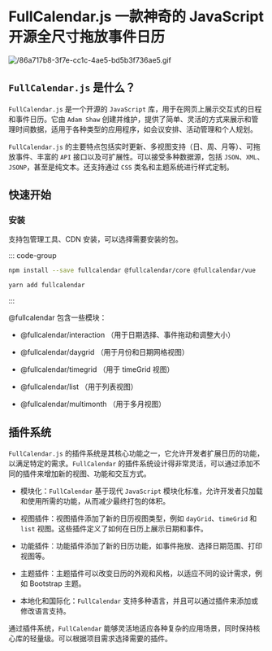 # FullCalendar.js 一款神奇的 JavaScript 开源全尺寸拖放事件日历

<article-info/>

<link-tag :linkList="[{ linkType: 'git', linkText:'FullCalendar.js',linkUrl:'https://github.com/fullcalendar/fullcalendar'},{ linkText:'FullCalendar.js 官网',linkUrl:'https://fullcalendar.io/'}]" />

![/86a717b8-3f7e-cc1c-4ae5-bd5b3f736ae5.gif](/86a717b8-3f7e-cc1c-4ae5-bd5b3f736ae5.gif)

## `FullCalendar.js` 是什么？

`FullCalendar.js` 是一个开源的 `JavaScript` 库，用于在网页上展示交互式的日程和事件日历。它由 `Adam Shaw` 创建并维护，提供了简单、灵活的方式来展示和管理时间数据，适用于各种类型的应用程序，如会议安排、活动管理和个人规划。

`FullCalendar.js` 的主要特点包括<imp-text-danger>实时更新</imp-text-danger>、<imp-text-danger>多视图支持（日、周、月等）</imp-text-danger>、<imp-text-danger>可拖放事件</imp-text-danger>、<imp-text-danger>丰富的 `API` 接口以及可扩展性</imp-text-danger>。可以接受多种数据源，包括 `JSON`、`XML`、`JSONP`，甚至是纯文本。还支持通过 `CSS` 类名和主题系统进行样式定制。

## 快速开始

### 安装

支持包管理工具、CDN 安装，可以选择需要安装的包。

::: code-group

```bash [npm]
npm install --save fullcalendar @fullcalendar/core @fullcalendar/vue
```

```bash [yarn]
yarn add fullcalendar
```

:::

<script setup>
import ExpUseFullcalendar from '../../../../components/example/exp-use-fullcalendar-js.vue'
</script>

<exp-use-fullcalendar/>

<imp-text-danger>@fullcalendar</imp-text-danger> 包含一些模块：

- <imp-text-danger>@fullcalendar/interaction</imp-text-danger> （用于日期选择、事件拖动和调整大小）

- <imp-text-danger>@fullcalendar/daygrid</imp-text-danger> （用于月份和日期网格视图）

- <imp-text-danger>@fullcalendar/timegrid</imp-text-danger> （用于 timeGrid 视图）

- <imp-text-danger>@fullcalendar/list</imp-text-danger> （用于列表视图）

- <imp-text-danger>@fullcalendar/multimonth</imp-text-danger> （用于多月视图）

## 插件系统

`FullCalendar.js` 的插件系统是其核心功能之一，它允许开发者扩展日历的功能，以满足特定的需求。`FullCalendar` 的插件系统设计得非常灵活，可以通过添加不同的插件来增加新的视图、功能和交互方式。

- <imp-text-danger>模块化</imp-text-danger>：`FullCalendar` 基于现代 `JavaScript` 模块化标准，允许开发者只加载和使用所需的功能，从而减少最终打包的体积。

- <imp-text-danger>视图插件</imp-text-danger>：视图插件添加了新的日历视图类型，例如 `dayGrid`、`timeGrid` 和 `list` 视图。这些插件定义了如何在日历上展示日期和事件。

- <imp-text-danger>功能插件</imp-text-danger>：功能插件添加了新的日历功能，如事件拖放、选择日期范围、打印视图等。

- <imp-text-danger>主题插件</imp-text-danger>：主题插件可以改变日历的外观和风格，以适应不同的设计需求，例如 Bootstrap 主题。

- <imp-text-danger>本地化和国际化</imp-text-danger>：`FullCalendar` 支持多种语言，并且可以通过插件来添加或修改语言支持。

通过插件系统，`FullCalendar` 能够灵活地适应各种复杂的应用场景，同时保持核心库的轻量级。可以根据项目需求选择需要的插件。
